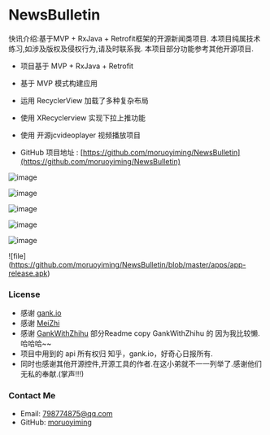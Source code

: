 # NewsBulletin
快讯介绍:基于MVP + RxJava + Retrofit框架的开源新闻类项目.
本项目纯属技术练习,如涉及版权及侵权行为,请及时联系我.
本项目部分功能参考其他开源项目.

* 项目基于 MVP + RxJava + Retrofit
* 基于 MVP 模式构建应用
* 运用 RecyclerView 加载了多种复杂布局
* 使用 XRecyclerview 实现下拉上推功能
* 使用 开源jcvideoplayer 视频播放项目

* GitHub 项目地址 : [https://github.com/moruoyiming/NewsBulletin](https://github.com/moruoyiming/NewsBulletin)

![image](https://github.com/moruoyiming/NewsBulletin/blob/master/pics/Screenshot_2017-01-23-22-07-26-795_com.mrym.newsb.png)

![image](https://github.com/moruoyiming/NewsBulletin/blob/master/pics/Screenshot_2017-01-23-22-08-20-762_com.mrym.newsb.png)

![image](https://github.com/moruoyiming/NewsBulletin/blob/master/pics/Screenshot_2017-01-17-13-01-48-820_com.mrym.newsb.jpg)

![image](https://github.com/moruoyiming/NewsBulletin/blob/master/pics/Screenshot_2017-01-17-13-00-11-722_com.mrym.newsb.jpg)

![image](https://github.com/moruoyiming/NewsBulletin/blob/master/pics/Screenshot_2017-01-17-13-33-18-815_com.mrym.newsb.jpg)


![file] (https://github.com/moruoyiming/NewsBulletin/blob/master/apps/app-release.apk)


### License
* 感谢 [gank.io](http://gank.io/api)
* 感谢 [MeiZhi](https://github.com/drakeet/Meizhi)
* 感谢 [GankWithZhihu](https://github.com/Werb/GankWithZhihu) 部分Readme copy GankWithZhihu 的  因为我比较懒.哈哈哈~~
* 项目中用到的 api 所有权归 知乎，gank.io，好奇心日报所有.
* 同时也感谢其他开源控件,开源工具的作者.在这小弟就不一一列举了.感谢他们无私的奉献.(掌声!!!)

### Contact Me
* Email: 798774875@qq.com
* GitHub: [moruoyiming](https://github.com/moruoyiming)